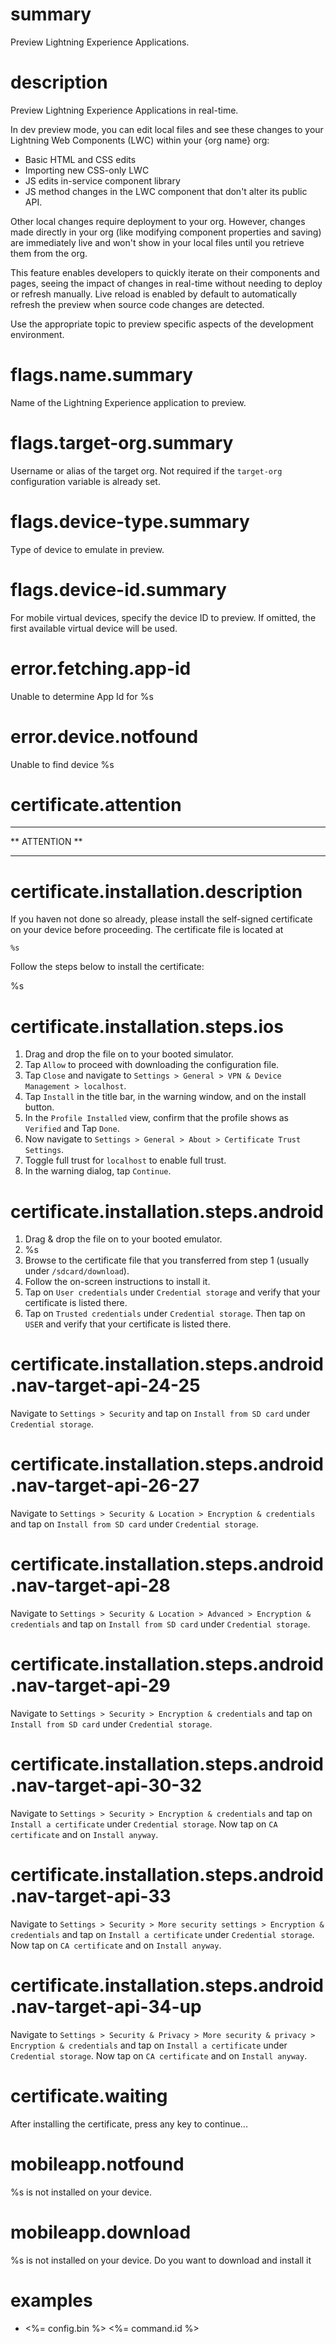 # summary

Preview Lightning Experience Applications.

# description

Preview Lightning Experience Applications in real-time.

In dev preview mode, you can edit local files and see these changes to your Lightning Web Components (LWC) within your {org name} org:

- Basic HTML and CSS edits
- Importing new CSS-only LWC
- JS edits in-service component library
- JS method changes in the LWC component that don't alter its public API.

Other local changes require deployment to your org. However, changes made directly in your org (like modifying component properties and saving) are immediately live and won't show in your local files until you retrieve them from the org.

This feature enables developers to quickly iterate on their components and pages, seeing the impact of changes in real-time without needing to deploy or refresh manually. Live reload is enabled by default to automatically refresh the preview when source code changes are detected.

Use the appropriate topic to preview specific aspects of the development environment.

# flags.name.summary

Name of the Lightning Experience application to preview.

# flags.target-org.summary

Username or alias of the target org. Not required if the `target-org` configuration variable is already set.

# flags.device-type.summary

Type of device to emulate in preview.

# flags.device-id.summary

For mobile virtual devices, specify the device ID to preview. If omitted, the first available virtual device will be used.

# error.fetching.app-id

Unable to determine App Id for %s

# error.device.notfound

Unable to find device %s

# certificate.attention

---

** ATTENTION **

---

# certificate.installation.description

If you haven not done so already, please install the self-signed certificate on your device before proceeding. The certificate file is located at

`%s`

Follow the steps below to install the certificate:

%s

# certificate.installation.steps.ios

1. Drag and drop the file on to your booted simulator.
2. Tap `Allow` to proceed with downloading the configuration file.
3. Tap `Close` and navigate to `Settings > General > VPN & Device Management > localhost`.
4. Tap `Install` in the title bar, in the warning window, and on the install button.
5. In the `Profile Installed` view, confirm that the profile shows as `Verified` and Tap `Done`.
6. Now navigate to `Settings > General > About > Certificate Trust Settings`.
7. Toggle full trust for `localhost` to enable full trust.
8. In the warning dialog, tap `Continue`.

# certificate.installation.steps.android

1. Drag & drop the file on to your booted emulator.
2. %s
3. Browse to the certificate file that you transferred from step 1 (usually under `/sdcard/download`).
4. Follow the on-screen instructions to install it.
5. Tap on `User credentials` under `Credential storage` and verify that your certificate is listed there.
6. Tap on `Trusted credentials` under `Credential storage`. Then tap on `USER` and verify that your certificate is listed there.

# certificate.installation.steps.android.nav-target-api-24-25

Navigate to `Settings > Security` and tap on `Install from SD card` under `Credential storage`.

# certificate.installation.steps.android.nav-target-api-26-27

Navigate to `Settings > Security & Location > Encryption & credentials` and tap on `Install from SD card` under `Credential storage`.

# certificate.installation.steps.android.nav-target-api-28

Navigate to `Settings > Security & Location > Advanced > Encryption & credentials` and tap on `Install from SD card` under `Credential storage`.

# certificate.installation.steps.android.nav-target-api-29

Navigate to `Settings > Security > Encryption & credentials` and tap on `Install from SD card` under `Credential storage`.

# certificate.installation.steps.android.nav-target-api-30-32

Navigate to `Settings > Security > Encryption & credentials` and tap on `Install a certificate` under `Credential storage`. Now tap on `CA certificate` and on `Install anyway`.

# certificate.installation.steps.android.nav-target-api-33

Navigate to `Settings > Security > More security settings > Encryption & credentials` and tap on `Install a certificate` under `Credential storage`. Now tap on `CA certificate` and on `Install anyway`.

# certificate.installation.steps.android.nav-target-api-34-up

Navigate to `Settings > Security & Privacy > More security & privacy > Encryption & credentials` and tap on `Install a certificate` under `Credential storage`. Now tap on `CA certificate` and on `Install anyway`.

# certificate.waiting

After installing the certificate, press any key to continue...

# mobileapp.notfound

%s is not installed on your device.

# mobileapp.download

%s is not installed on your device. Do you want to download and install it

# examples

- <%= config.bin %> <%= command.id %>
